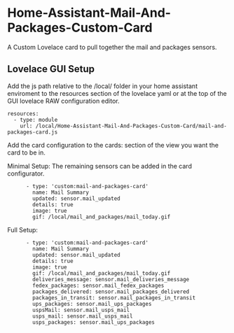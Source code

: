 # Home-Assistant-Mail-And-Packages-Custom-Card
A Custom Lovelace card to pull together the mail and packages sensors.

## Lovelace GUI Setup

Add the js path relative to the /local/ folder in your home assistant enviroment to the resources section of the lovelace yaml or at the top of the GUI lovelace RAW configuration editor.
```
resources:
  - type: module
    url: /local/Home-Assistant-Mail-And-Packages-Custom-Card/mail-and-packages-card.js
```
Add the card configuration to the cards: section of the view you want the card to be in.

Minimal Setup:
The remaining sensors can be added in the card configurator.
```
      - type: 'custom:mail-and-packages-card'
        name: Mail Summary
        updated: sensor.mail_updated
        details: true
        image: true
        gif: /local/mail_and_packages/mail_today.gif

```

Full Setup:

```
      - type: 'custom:mail-and-packages-card'
        name: Mail Summary
        updated: sensor.mail_updated
        details: true
        image: true
        gif: /local/mail_and_packages/mail_today.gif
        deliveries_message: sensor.mail_deliveries_message
        fedex_packages: sensor.mail_fedex_packages
        packages_delivered: sensor.mail_packages_delivered
        packages_in_transit: sensor.mail_packages_in_transit
        ups_packages: sensor.mail_ups_packages
        uspsMail: sensor.mail_usps_mail
        usps_mail: sensor.mail_usps_mail
        usps_packages: sensor.mail_ups_packages
```
